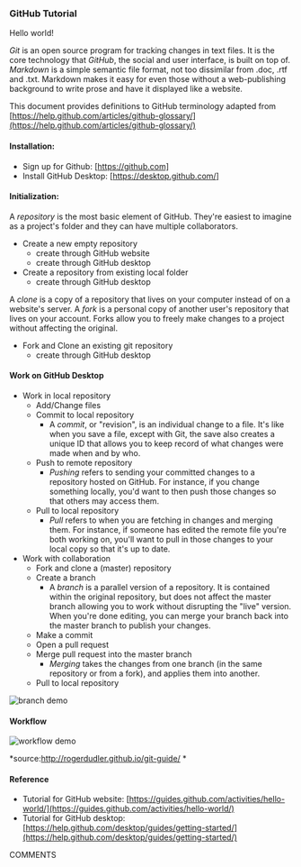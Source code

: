 ### GitHub Tutorial

Hello world!

*Git* is an open source program for tracking changes in text files. It is the core technology that *GitHub*, the social and user interface, is built on top of. *Markdown* is a simple semantic file format, not too dissimilar from .doc, .rtf and .txt. Markdown makes it easy for even those without a web-publishing background to write prose and have it displayed like a website.

This document provides definitions to GitHub terminology adapted from [https://help.github.com/articles/github-glossary/](https://help.github.com/articles/github-glossary/)

#### Installation:
* Sign up for Github: [https://github.com]
* Install GitHub Desktop: [https://desktop.github.com/]

#### Initialization:
A *repository* is the most basic element of GitHub. They're easiest to imagine as a project's folder and they can have multiple collaborators.
* Create a new empty repository
	* create through GitHub website
	* create through GitHub desktop
* Create a repository from existing local folder
	* create through GitHub desktop
	
A *clone* is a copy of a repository that lives on your computer instead of on a website's server.	A *fork* is a personal copy of another user's repository that lives on your account. Forks allow you to freely make changes to a project without affecting the original.
* Fork and Clone an existing git repository
	* create through GitHub desktop

	
#### Work on GitHub Desktop
* Work in local repository
    * Add/Change files
    * Commit to local repository
		* A *commit*, or "revision", is an individual change to a file. It's like when you save a file, except with Git, the save also creates a unique ID that allows you to keep record of what changes were made when and by who.
	* Push to remote repository
		* *Pushing* refers to sending your committed changes to a repository hosted on GitHub. For instance, if you change something locally, you'd want to then push those changes so that others may access them.
	* Pull to local repository
		* *Pull* refers to when you are fetching in changes and merging them. For instance, if someone has edited the remote file you're both working on, you'll want to pull in those changes to your local copy so that it's up to date.
* Work with collaboration
	* Fork and clone a (master) repository
	* Create a branch
		* A *branch* is a parallel version of a repository.  It is contained within the original repository, but does not affect the master branch allowing you to work without disrupting the "live" version. When you're done editing, you can merge your branch back into the master branch to publish your changes.
    * Make a commit
	* Open a pull request 
	* Merge pull request into the master branch
		* *Merging* takes the changes from one branch (in the same repository or from a fork), and applies them into another.
	* Pull to local repository

![branch demo](./figs/branching.png)

#### Workflow
![workflow demo](./figs/workflow_demo.png)

*source:http://rogerdudler.github.io/git-guide/ *

#### Reference
* Tutorial for GitHub website: [https://guides.github.com/activities/hello-world/](https://guides.github.com/activities/hello-world/)
* Tutorial for GitHub desktop:
[https://help.github.com/desktop/guides/getting-started/](https://help.github.com/desktop/guides/getting-started/)


COMMENTS
